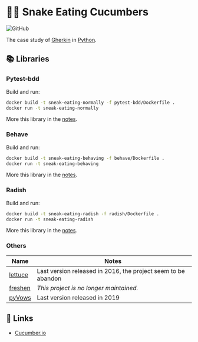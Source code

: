 # 🥒🐍 Snake Eating Cucumbers

![GitHub](https://img.shields.io/github/license/dplocki/snake-eating-cucumbers)

The case study of [Gherkin](https://en.wikipedia.org/wiki/Cucumber_(software)#Gherkin_language) in [Python](https://en.wikipedia.org/wiki/Python_(programming_language)).

## 📚 Libraries

### Pytest-bdd

Build and run:

```sh
docker build -t sneak-eating-normally -f pytest-bdd/Dockerfile .
docker run -t sneak-eating-normally
```

More this library in the [notes](./pytest-bdd/README.md).

### Behave

Build and run:

```sh
docker build -t sneak-eating-behaving -f behave/Dockerfile .
docker run -t sneak-eating-behaving
```

More this library in the [notes](./behave/README.md).

### Radish

Build and run:

```sh
docker build -t sneak-eating-radish -f radish/Dockerfile .
docker run -t sneak-eating-radish
```

More this library in the [notes](./radish/README.md).

### Others

| Name                                         | Notes                                                         |
|----------------------------------------------|---------------------------------------------------------------|
| [lettuce](https://pypi.org/project/lettuce/) | Last version released in 2016, the project seem to be abandon |
| [freshen](https://pypi.org/project/freshen/) | _This project is no longer maintained._                       |
| [pyVows](https://pypi.org/project/pyVows/)   | Last version released in 2019                                 |

## 🔗 Links

* [Cucumber.io](https://cucumber.io/)
